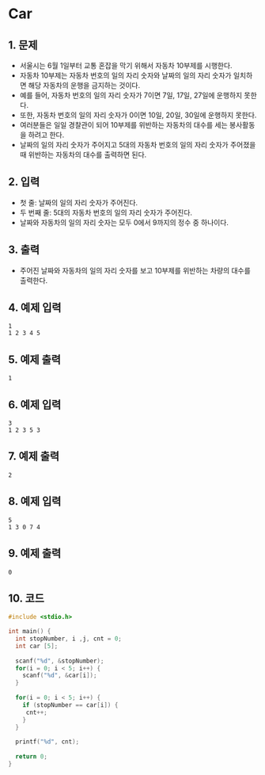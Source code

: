 # Car #

## 1. 문제
- 서울시는 6월 1일부터 교통 혼잡을 막기 위해서 자동차 10부제를 시행한다. 
- 자동차 10부제는 자동차 번호의 일의 자리 숫자와 날짜의 일의 자리 숫자가 일치하면 해당 자동차의 운행을 금지하는 것이다.
- 예를 들어, 자동차 번호의 일의 자리 숫자가 7이면 7일, 17일, 27일에 운행하지 못한다.
- 또한, 자동차 번호의 일의 자리 숫자가 0이면 10일, 20일, 30일에 운행하지 못한다.
- 여러분들은 일일 경찰관이 되어 10부제를 위반하는 자동차의 대수를 세는 봉사활동을 하려고 한다.
- 날짜의 일의 자리 숫자가 주어지고 5대의 자동차 번호의 일의 자리 숫자가 주어졌을 때 위반하는 자동차의 대수를 출력하면 된다.  

## 2. 입력
- 첫 줄: 날짜의 일의 자리 숫자가 주어진다.
- 두 번째 줄: 5대의 자동차 번호의 일의 자리 숫자가 주어진다.
- 날짜와 자동차의 일의 자리 숫자는 모두 0에서 9까지의 정수 중 하나이다. 

## 3. 출력
- 주어진 날짜와 자동차의 일의 자리 숫자를 보고 10부제를 위반하는 차량의 대수를 출력한다.

## 4. 예제 입력
```
1
1 2 3 4 5
```

## 5. 예제 출력
```
1
```

## 6. 예제 입력

```
3
1 2 3 5 3
```

## 7. 예제 출력

```
2
```

## 8. 예제 입력

```
5
1 3 0 7 4
```

## 9. 예제 출력

```
0
```

## 10. 코드

```c++
#include <stdio.h>

int main() {
  int stopNumber, i ,j, cnt = 0;
  int car [5];
  
  scanf("%d", &stopNumber);
  for(i = 0; i < 5; i++) {
    scanf("%d", &car[i]);
  }
  
  for(i = 0; i < 5; i++) {
    if (stopNumber == car[i]) {
     cnt++; 
    }
  }
  
  printf("%d", cnt);
  
  return 0;
}
```
